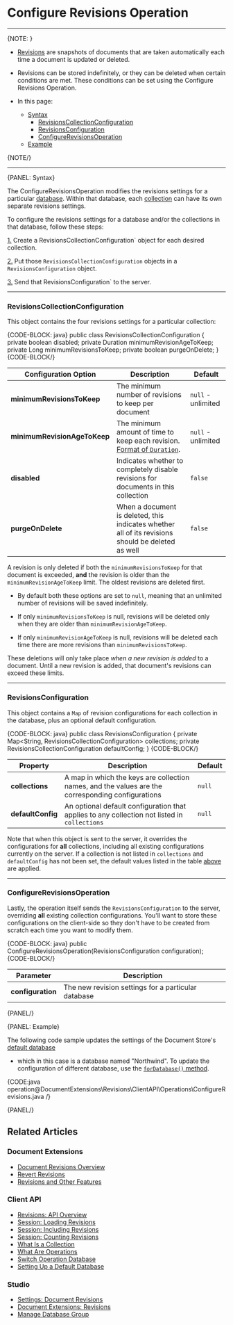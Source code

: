 ﻿# Configure Revisions Operation

---

{NOTE: }

* [Revisions](../../../../document-extensions/revisions/overview) are snapshots of documents that 
  are taken automatically each time a document is updated or deleted.  

* Revisions can be stored indefinitely, or they can be deleted when certain conditions are met. These conditions can be set 
  using the Configure Revisions Operation.  

* In this page:  
  * [Syntax](../../../../document-extensions/revisions/client-api/operations/configure-revisions#syntax)  
      * [RevisionsCollectionConfiguration](../../../../document-extensions/revisions/client-api/operations/configure-revisions#revisionscollectionconfiguration)  
      * [RevisionsConfiguration](../../../../document-extensions/revisions/client-api/operations/configure-revisions#revisionsconfiguration)  
      * [ConfigureRevisionsOperation](../../../../document-extensions/revisions/client-api/operations/configure-revisions#configurerevisionsoperation)  
  * [Example](../../../../document-extensions/revisions/client-api/operations/configure-revisions#example)  

{NOTE/}

---

{PANEL: Syntax}

The ConfigureRevisionsOperation modifies the revisions settings for a particular [database](../../../../studio/database/settings/manage-database-group). 
Within that database, each [collection](../../../../client-api/faq/what-is-a-collection) can have its own separate revisions 
settings.  

To configure the revisions settings for a database and/or the collections in that database, follow these steps:  

[1.](../../../../document-extensions/revisions/client-api/operations/configure-revisions#revisionscollectionconfiguration) 
Create a RevisionsCollectionConfiguration` object for each desired collection.  

[2.](../../../../document-extensions/revisions/client-api/operations/configure-revisions#revisionsconfiguration) 
Put those `RevisionsCollectionConfiguration` objects in a `RevisionsConfiguration` object.  

[3.](../../../../document-extensions/revisions/client-api/operations/configure-revisions#configurerevisionsoperation) 
Send that RevisionsConfiguration` to the server.  

---

### RevisionsCollectionConfiguration

This object contains the four revisions settings for a particular collection:  

{CODE-BLOCK: java}
public class RevisionsCollectionConfiguration
{
    private boolean disabled;
    private Duration minimumRevisionAgeToKeep;
    private Long minimumRevisionsToKeep;
    private boolean purgeOnDelete;
}
{CODE-BLOCK/}

| Configuration Option | Description | Default |
| - | - | - |
| **minimumRevisionsToKeep** | The minimum number of revisions to keep per document | `null` - unlimited |
| **minimumRevisionAgeToKeep** | The minimum amount of time to keep each revision. [Format of `Duration`](https://docs.oracle.com/javase/8/docs/api/java/time/Duration.html). | `null` - unlimited |
| **disabled** | Indicates whether to completely disable revisions for documents in this collection | `false` |
| **purgeOnDelete** | When a document is deleted, this indicates whether all of its revisions should be deleted as well | `false` |

A revision is only deleted if both the `minimumRevisionsToKeep` for that document is exceeded, **and** the revision is 
older than the `minimumRevisionAgeToKeep` limit. The oldest revisions are deleted first.  

* By default both these options are set to `null`, meaning that an unlimited number of revisions will be saved 
indefinitely.  

* If only `minimumRevisionsToKeep` is null, revisions will be deleted only when they are older than 
`minimumRevisionAgeToKeep`.  

* If only `minimumRevisionAgeToKeep` is null, revisions will be deleted each time there are more revisions than 
`minimumRevisionsToKeep`.  

These deletions will only take place _when a new revision is added_ to a document. Until a new revision is added, that 
document's revisions can exceed these limits.  

---

### RevisionsConfiguration

This object contains a `Map` of revision configurations for each collection in the database, plus an optional default 
configuration.  

{CODE-BLOCK: java}
public class RevisionsConfiguration
{
     private Map<String, RevisionsCollectionConfiguration> collections;
     private RevisionsCollectionConfiguration defaultConfig;
}
{CODE-BLOCK/}

| Property | Description | Default |
| - | - | - |
| **collections** | A map in which the keys are collection names, and the values are the corresponding configurations | `null` |
| **defaultConfig** | An optional default configuration that applies to any collection not listed in `collections` | `null` |

Note that when this object is sent to the server, it overrides the configurations for **all** collections, including all existing 
configurations currently on the server. If a collection is not listed in `collections` and `defaultConfig` has not been set, the 
default values listed in the table [above](../../../../document-extensions/revisions/client-api/operations/configure-revisions#revisionscollectionconfiguration) 
are applied.  

---

### ConfigureRevisionsOperation

Lastly, the operation itself sends the `RevisionsConfiguration` to the server, overriding **all** existing collection configurations. 
You'll want to store these configurations on the client-side so they don't have to be created from scratch each time you want to 
modify them.  

{CODE-BLOCK: java}
public ConfigureRevisionsOperation(RevisionsConfiguration configuration);
{CODE-BLOCK/}

| Parameter | Description |
| - | - |
| **configuration** | The new revision settings for a particular database |

{PANEL/}

{PANEL: Example}

The following code sample updates the settings of the Document Store's [default database](../../../../client-api/setting-up-default-database) 
- which in this case is a database named "Northwind". To update the configuration of different database, use the 
[`forDatabase()` method](../../../../client-api/operations/how-to/switch-operations-to-a-different-database).

{CODE:java operation@DocumentExtensions\Revisions\ClientAPI\Operations\ConfigureRevisions.java /}

{PANEL/}

## Related Articles

### Document Extensions

* [Document Revisions Overview](../../../../document-extensions/revisions/overview)  
* [Revert Revisions](../../../../document-extensions/revisions/revert-revisions)  
* [Revisions and Other Features](../../../../document-extensions/revisions/revisions-and-other-features)  

### Client API

* [Revisions: API Overview](../../../../document-extensions/revisions/client-api/overview)  
* [Session: Loading Revisions](../../../../document-extensions/revisions/client-api/session/loading)  
* [Session: Including Revisions](../../../../document-extensions/revisions/client-api/session/including)  
* [Session: Counting Revisions](../../../../document-extensions/revisions/client-api/session/counting)  
* [What Is a Collection](../../../../client-api/faq/what-is-a-collection)
* [What Are Operations](../../../../client-api/operations/what-are-operations)
* [Switch Operation Database](../../../../client-api/operations/how-to/switch-operations-to-a-different-database)
* [Setting Up a Default Database](../../../../client-api/setting-up-default-database)

### Studio

* [Settings: Document Revisions](../../../../studio/database/settings/document-revisions)  
* [Document Extensions: Revisions](../../../../studio/database/document-extensions/revisions)  
* [Manage Database Group](../../../../studio/database/settings/manage-database-group)
